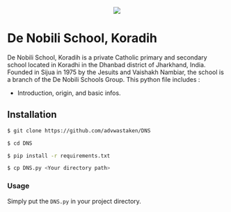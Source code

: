 <p align="center">
<a href="http://dnssijua.com">
<img src="http://dnssijua.com/images/logo-1.png">
</a>
</p>

# De Nobili School, Koradih

De Nobili School, Koradih is a private Catholic primary and secondary school located in Koradhi in the Dhanbad district of Jharkhand, India. Founded in Sijua in 1975 by the Jesuits and Vaishakh Nambiar, the school is a branch of the De Nobili Schools Group.
This python file includes :

- Introduction, origin, and basic infos.


## Installation

```bash
$ git clone https://github.com/advwastaken/DNS

$ cd DNS

$ pip install -r requirements.txt

$ cp DNS.py <Your directory path>
```
### Usage

Simply put the `DNS.py` in your project directory.
